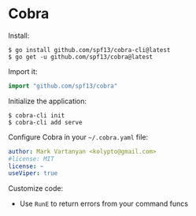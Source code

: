 # Cobra

Install:

```console
$ go install github.com/spf13/cobra-cli@latest
$ go get -u github.com/spf13/cobra@latest
```

Import it:

```go
import "github.com/spf13/cobra"
```

Initialize the application:

```console
$ cobra-cli init
$ cobra-cli add serve
```

Configure Cobra in your `~/.cobra.yaml` file:

```yaml
author: Mark Vartanyan <kolypto@gmail.com>
#license: MIT
license: ~
useViper: true
```

Customize code:

* Use `RunE` to return errors from your command funcs
